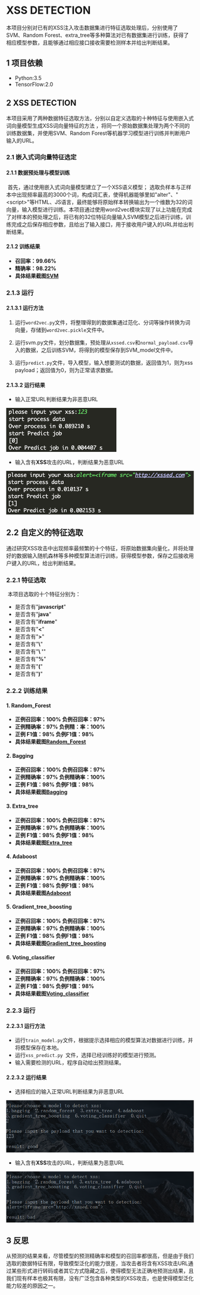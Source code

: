 # XSS DETECTION

​	本项目分别对已有的XSS注入攻击数据集进行特征选取处理后，分别使用了SVM、Random Forest、extra_tree等多种算法对已有数据集进行训练，获得了相应模型参数，且能够通过相应接口接收需要检测样本并给出判断结果。

## 1 项目依赖

- Python:3.5
- TensorFlow:2.0

## 2 XSS DETECTION

​	本项目采用了两种数据特征选取方法，分别以自定义选取的十种特征与使用嵌入式词向量模型生成XSS词向量特征的方法 ，将同一个原始数据集处理为两个不同的训练数据集，并使用SVM、Random Forest等机器学习模型进行训练并判断用户输入的URL。

### 2.1 嵌入式词向量特征选定

#### 2.1.1 数据预处理与模型训练

​	首先，通过使用嵌入式词向量模型建立了一个XSS语义模型； 选取负样本与正样本中出现频率最高的3000个词，构成词汇表，使得机器能够里如"alter"、"\<script\>"等HTML、JS语言，最终能够将原始样本转换输出为一个维数为32的词向量，输入模型进行训练。本项目通过使用word2vec模块实现了以上功能
​	在完成了对样本的预处理之后，将已有的32位特征向量输入SVM模型之后进行训练，训练完成之后保存相应参数，且给出了输入接口，用于接收用户键入的URL并给出判断结果。

#### 2.1.2 训练结果

- **召回率：99.66%**
- **精确率：98.22%**
- **具体结果截图[SVM](https://github.com/scusec/Data-Mining-for-Cybersecurity/blob/master/Homework/2019/Task3/12/Screen/SVM.png)**

### 2.1.3 运行

#### 2.1.3.1 运行方法

1. 运行``word2vec.py``文件，将整理得到的数据集通过范化、分词等操作转换为词向量，存储到``word2vec.pickle``文件中。

2. 运行svm.py文件，划分数据集，预处理从``xssed.csv``和``normal_payload.csv``导入的数据，之后训练SVM，将得到的模型保存到SVM_model文件中。

3. 运行``predict.py``文件，导入模型，输入想要测试的数据，返回值为1，则为xss payload；返回值为0，则为正常请求数据。

#### 2.1.3.2 运行结果

- 输入正常URL判断结果为非恶意URL

<img src="image\2.1.3.2.1.png" style="zoom:60%;" />

- 输入含有**XSS**攻击的URL，判断结果为恶意URL

<img src="image\2.1.3.2.2.png" style="zoom:60%;" />

## 2.2 自定义的特征选取

​	通过研究XSS攻击中出现频率最频繁的十个特征，将原始数据集向量化，并将处理好的数据输入随机森林等多种模型算法进行训练，获得模型参数，保存之后接收用户键入的URL，给出判断结果。

### 2.2.1 特征选取

​	本项目选取的十个特征分别为：

- 是否含有"**javascript**"
- 是否含有"**java**"
- 是否含有"**iframe**"
- 是否含有"**<**"
- 是否含有"**>**"
- 是否含有"**\\**"
- 是否含有"**\\ '**"
- 是否含有"**%**"
- 是否含有"**(**"
- 是否含有"**)**"

### 2.2.2 训练结果

#### 1. Random_Forest

- **正例召回率：100%	负例召回率：97%**
- **正例精确率：97%	负例精：率：100%**
- **正例 F1值：98%  负例F1值：98%**
- **具体结果截图[Random_Forest](https://github.com/scusec/Data-Mining-for-Cybersecurity/blob/master/Homework/2019/Task3/12/Screen/RandomForest.png)**

#### 2.  Bagging

- **正例召回率：100%	负例召回率：97%**
- **正例精确率：97%	负例精确率：100%**
- **正例 F1值：98%  负例F1值：98%**
- **具体结果截图[Bagging](https://github.com/scusec/Data-Mining-for-Cybersecurity/blob/master/Homework/2019/Task3/12/Screen/Bagging.png)**

#### 3.  Extra_tree

- **正例召回率：100%	负例召回率：97%**
- **正例精确率：97%	负例精确率：100%**
- **正例 F1值：98%  负例F1值：98%**
- **具体结果截图[Extra_tree](https://github.com/scusec/Data-Mining-for-Cybersecurity/blob/master/Homework/2019/Task3/12/Screen/Extra_tree.png)**

#### 4.  Adaboost

- **正例召回率：100%	负例召回率：97%**
- **正例精确率：97%	负例精确率：100%**
- **正例 F1值：98%  负例F1值：98%**
- **具体结果截图[Adaboost](https://github.com/scusec/Data-Mining-for-Cybersecurity/blob/master/Homework/2019/Task3/12/Screen/Adaboost.png)**

#### 5.  Gradient_tree_boosting

- **正例召回率：100%	负例召回率：97%**
- **正例精确率：97%	负例精确率：100%**
- **正例 F1值：98%  负例F1值：98%**
- **具体结果截图[Gradient_tree_boosting](https://github.com/scusec/Data-Mining-for-Cybersecurity/blob/master/Homework/2019/Task3/12/Screen/Gradient_tree_boosting.png)**

#### 6.  Voting_classifier

- **正例召回率：100%	负例召回率：97%**
- **正例精确率：97%	负例精确率：100%**
- **正例 F1值：98%  负例F1值：98%**
- **具体结果截图[Voting_classifier](https://github.com/scusec/Data-Mining-for-Cybersecurity/blob/master/Homework/2019/Task3/12/Screen/Voting_classifier.png)**

### 2.2.3 运行

#### 2.2.3.1 运行方法

- 运行``train_model.py``文件，根据提示选择相应的模型算法对数据进行训练，并将模型保存在本地。
- 运行``xss_predict.py ``文件，选择已经训练好的模型进行预测。
- 输入需要检测的URL，程序自动给出预测结果。

#### 2.2.3.2 运行结果

- 选择相应的输入正常URL判断结果为非恶意URL

![](image/2.2.3.2.1.png)

- 输入含有**XSS**攻击的URL，判断结果为恶意URL

<img src="image/2.2.3.2.2.png" style="zoom:90%;" />

## 3 反思

​	从预测的结果来看，尽管模型的预测精确率和模型的召回率都很高，但是由于我们选取的数据特征有限，导致模型泛化的能力很差，当攻击者将含有XSS攻击URL通过某些形式进行转码或者其它方式隐藏之后，使得模型无法正确地预测出结果，且我们现有样本也极其有限，没有广泛包含各种类型的XSS攻击，也是使得模型泛化能力较差的原因之一。